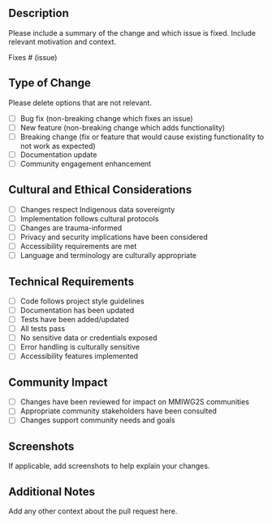 ## Description
Please include a summary of the change and which issue is fixed. Include relevant motivation and context.

Fixes # (issue)

## Type of Change
Please delete options that are not relevant.

- [ ] Bug fix (non-breaking change which fixes an issue)
- [ ] New feature (non-breaking change which adds functionality)
- [ ] Breaking change (fix or feature that would cause existing functionality to not work as expected)
- [ ] Documentation update
- [ ] Community engagement enhancement

## Cultural and Ethical Considerations
- [ ] Changes respect Indigenous data sovereignty
- [ ] Implementation follows cultural protocols
- [ ] Changes are trauma-informed
- [ ] Privacy and security implications have been considered
- [ ] Accessibility requirements are met
- [ ] Language and terminology are culturally appropriate

## Technical Requirements
- [ ] Code follows project style guidelines
- [ ] Documentation has been updated
- [ ] Tests have been added/updated
- [ ] All tests pass
- [ ] No sensitive data or credentials exposed
- [ ] Error handling is culturally sensitive
- [ ] Accessibility features implemented

## Community Impact
- [ ] Changes have been reviewed for impact on MMIWG2S communities
- [ ] Appropriate community stakeholders have been consulted
- [ ] Changes support community needs and goals

## Screenshots
If applicable, add screenshots to help explain your changes.

## Additional Notes
Add any other context about the pull request here.
